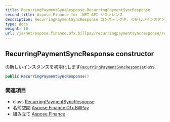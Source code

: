 ```yaml
---
title: RecurringPaymentSyncResponse.RecurringPaymentSyncResponse
second_title: Aspose.Finance for .NET API リファレンス
description: RecurringPaymentSyncResponse コンストラクタ. の新しいインスタンスを初期化しますRecurringPaymentSyncResponseclass.
type: docs
weight: 10
url: /ja/net/aspose.finance.ofx.billpay/recurringpaymentsyncresponse/recurringpaymentsyncresponse/
---
```

## RecurringPaymentSyncResponse constructor

の新しいインスタンスを初期化します[`RecurringPaymentSyncResponse`](../)class.

```csharp
public RecurringPaymentSyncResponse()
```

### 関連項目

* class [RecurringPaymentSyncResponse](../)
* 名前空間 [Aspose.Finance.Ofx.BillPay](../../recurringpaymentsyncresponse/)
* 組み立て [Aspose.Finance](../../../)


